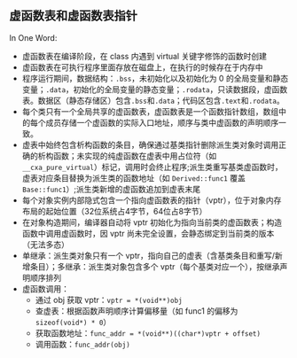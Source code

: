 ## 虚函数表和虚函数表指针

In One Word:

* 虚函数表在编译阶段，在 class 内遇到 virtual 关键字修饰的函数时创建
* 虚函数表在可执行程序里面存放在磁盘上，在执行的时候存在于内存中
* 程序运行期间，数据结构：`.bss`，未初始化以及初始化为 0 的全局变量和静态变量；`.data`，初始化的全局变量的静态变量；`.rodata`，只读数据段，虚函数表。数据区（静态存储区）包含`.bss`和`.data`；代码区包含`.text`和`.rodata`。
* 每个类只有一个全局共享的虚函数表，虚函数表是一个函数指针数组，数组中的每个成员存储一个虚函数的实际入口地址，顺序与类中虚函数的​​声明顺序一致​​。
* 虚表中始终包含析构函数的条目，确保通过基类指针删除派生类对象时调用正确的析构函数；未实现的纯虚函数在虚表中用占位符（如 `__cxa_pure_virtual`）标记，调用时会终止程序;派生类重写基类虚函数时，虚表对应条目替换为派生类的函数地址（如 `Derived::func1` 覆盖 `Base::func1`）;派生类新增的虚函数追加到虚表末尾
* 每个对象实例内部隐式包含一个​​指向虚函数表的指针​​（vptr），位于对象内存布局的​​起始位置​​（32位系统占4字节，64位占8字节）
* 在对象构造期间，编译器自动将 vptr 初始化为指向​​当前类的虚函数表​​；构造函数中调用虚函数时，因 vptr 尚未完全设置，会静态绑定到当前类的版本（无法多态）
* 单继承​​：派生类对象只有一个 vptr，指向自己的虚表（含基类条目和重写/新增条目）；多继承​​：派生类对象包含​​多个 vptr​​（每个基类对应一个），按继承声明顺序排列
* 虚函数调用：
    * 通过 obj 获取 vptr：`vptr = *(void**)obj`
    * 查虚表：根据函数声明顺序计算偏移量（如 func1 的偏移为 `sizeof(void*) * 0`）
    * 获取函数地址：`func_addr = *(void**)((char*)vptr + offset)`
    * 调用函数：`func_addr(obj)`
